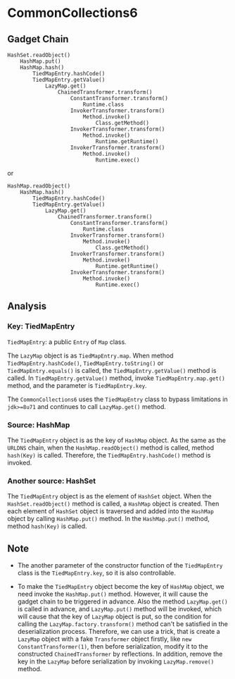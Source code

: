 # CommonCollections6

## Gadget Chain

    HashSet.readObject()
        HashMap.put()
        HashMap.hash()
            TiedMapEntry.hashCode()
            TiedMapEntry.getValue()
                LazyMap.get()
                    ChainedTransformer.transform()
                        ConstantTransformer.transform()
                            Runtime.class
                        InvokerTransformer.transform()
                            Method.invoke()
                                Class.getMethod()
                        InvokerTransformer.transform()
                            Method.invoke()
                                Runtime.getRuntime()
                        InvokerTransformer.transform()
                            Method.invoke()
                                Runtime.exec()
or

    HashMap.readObject()
        HashMap.hash()
            TiedMapEntry.hashCode()
            TiedMapEntry.getValue()
                LazyMap.get()
                    ChainedTransformer.transform()
                        ConstantTransformer.transform()
                            Runtime.class
                        InvokerTransformer.transform()
                            Method.invoke()
                                Class.getMethod()
                        InvokerTransformer.transform()
                            Method.invoke()
                                Runtime.getRuntime()
                        InvokerTransformer.transform()
                            Method.invoke()
                                Runtime.exec()

## Analysis

### Key: TiedMapEntry

`TiedMapEntry`: a public `Entry` of `Map` class.

The `LazyMap` object is as `TiedMapEntry.map`. When method `TiedMapEntry.hashCode()`, `TiedMapEntry.toString()` or `TiedMapEntry.equals()` is called, the `TiedMapEntry.getValue()` method is called. In `TiedMapEntry.getValue()` method, invoke `TiedMapEntry.map.get()` method, and the parameter is `TiedMapEntry.key`.

The `CommonCollections6` uses the `TiedMapEntry` class to bypass limitations in `jdk>=8u71` and continues to  call `LazyMap.get()` method.

### Source: HashMap

The `TiedMapEntry` object is as the key of `HashMap` object. As the same as the `URLDNS` chain, when the `HashMap.readObject()` method is called, method `hash(Key)` is called. Therefore, the `TiedMapEntry.hashCode()` method is invoked.

### Another source: HashSet

The `TiedMapEntry` object is as the element of `HashSet` object. When the `HashSet.readObject()` method is called, a `HashMap` object is created. Then each element of `HashSet` object is traversed and added into the `HashMap` object by calling `HashMap.put()` method. In the `HashMap.put()` method, method `hash(Key)` is called.

## Note

* The another parameter of the constructor function of the `TiedMapEntry` class is the `TiedMapEntry.key`, so it is also controllable.

* To make the `TiedMapEntry` object become the key of `HashMap` object, we need invoke the `HashMap.put()` method. However, it will cause the gadget chain to be triggered in advance. Also the method `LazyMap.get()` is called in advance, and `LazyMap.put()` method will be invoked, which will cause that the key of `LazyMap` object is put, so the condition for calling the `LazyMap.factory.transform()` method can't be satisfied in the deserialization process. Therefore, we can use a trick, that is create a `LazyMap` object with a fake `Transformer` object firstly, like `new ConstantTransformer(1)`, then before serialization, modify it to the constructed `ChainedTransformer` by reflections. In addition, remove the key in the `LazyMap` before serialization by invoking `LazyMap.remove()` method.
